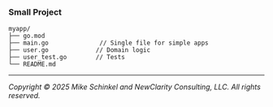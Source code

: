 ### Small Project
```
myapp/
├── go.mod
├── main.go              // Single file for simple apps
├── user.go             // Domain logic
├── user_test.go        // Tests
└── README.md
```
---
*Copyright © 2025 Mike Schinkel and NewClarity Consulting, LLC. All rights reserved.*
